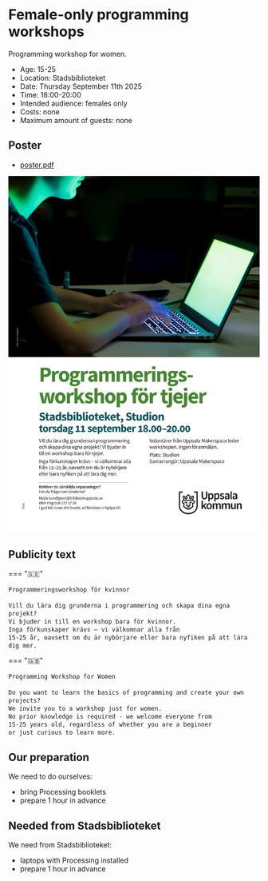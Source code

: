 # Female-only programming workshops

Programming workshop for women.

- Age: 15-25
- Location: Stadsbiblioteket
- Date: Thursday September 11th 2025
- Time: 18:00-20:00
- Intended audience: females only
- Costs: none
- Maximum amount of guests: none

## Poster

- [poster.pdf](poster.pdf)

![Poster](poster.jpg)

## Publicity text

=== "🇸🇪"

    Programmeringsworkshop för kvinnor

    Vill du lära dig grunderna i programmering och skapa dina egna projekt?
    Vi bjuder in till en workshop bara för kvinnor.
    Inga förkunskaper krävs – vi välkomnar alla från
    15-25 år, oavsett om du är nybörjare eller bara nyfiken på att lära dig mer.

=== "🇬🇧"

    Programming Workshop for Women

    Do you want to learn the basics of programming and create your own projects?
    We invite you to a workshop just for women.
    No prior knowledge is required - we welcome everyone from
    15-25 years old, regardless of whether you are a beginner
    or just curious to learn more.

## Our preparation

We need to do ourselves:

- bring Processing booklets
- prepare 1 hour in advance

## Needed from Stadsbiblioteket

We need from Stadsbiblioteket:

- laptops with Processing installed
- prepare 1 hour in advance
